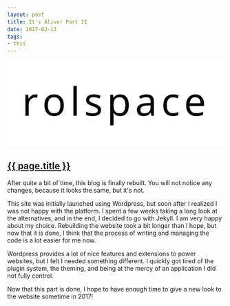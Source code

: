 ```yaml
---
layout: post
title: It's Alive! Part II
date: 2017-02-13
tags:
- this
---
```

<img class="center-block img-fluid lazyload" src="/assets/images/170213/logo.jpg" alt="Rolspace" />

<h2 class="article-title">
  <a href="{{ page.url | prepend: site.baseurl }}">{{ page.title }}</a>
</h2>

After quite a bit of time, this blog is finally rebuilt. You will not notice any changes, because it looks the same, but it's not.

This site was initially launched using Wordpress, but soon after I realized I was not happy with the platform. I spent a few weeks taking a long look at the alternatives, and in the end, I decided to go with Jekyll. I am very happy about my choice. Rebuilding the website took a bit longer than I hope, but now that it is done, I think that the process of writing and managing the code is a lot easier for me now.

Wordpress provides a lot of nice features and extensions to power websites, but I felt I needed something different. I quickly got tired of the plugin system, the theming, and being at the mercy of an application I did not fully control.

Now that this part is done, I hope to have enough time to give a new look to the website sometime in 2017!